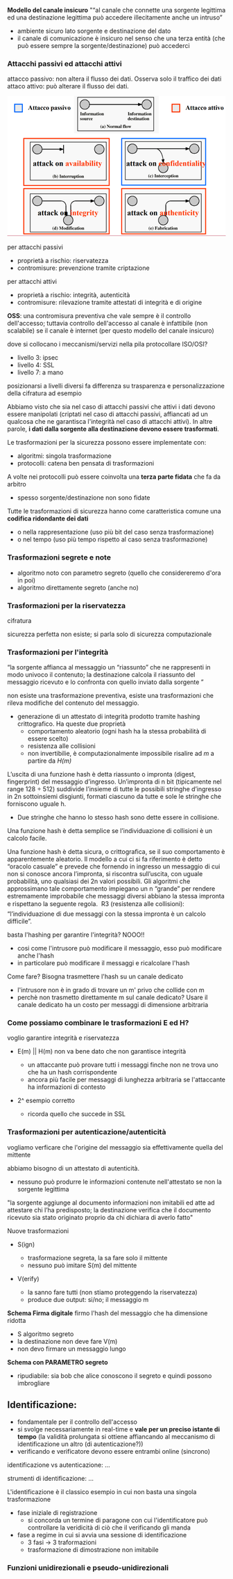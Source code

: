 **Modello del canale insicuro**
"“al canale che connette una sorgente legittima ed una destinazione legittima può accedere illecitamente anche un intruso”
- ambiente sicuro lato sorgente e destinazione del dato
- il canale di comunicazione è insicuro nel senso che una terza entità (che può essere sempre la sorgente/destinazione) può accederci 

### Attacchi passivi ed attacchi attivi
attacco passivo: non altera il flusso dei dati. Osserva solo il traffico dei dati
attaco attivo: può alterare il flusso dei dati.

![alt text](immagini/attacchi_passivi_attivi.png)

per attacchi passivi  
- proprietà a rischio: riservatezza
- contromisure: prevenzione tramite criptazione

per attacchi attivi     
- proprietà a rischio: integrità, autenticità
- contromisure: rilevazione tramite attestati di integrità e di origine

**OSS**: una contromisura preventiva che vale sempre è il controllo dell'accesso; tuttavia controllo dell'accesso al canale è infattibile (non scalabile) se il canale è internet (per questo modello del canale insicuro)


dove si collocano i meccanismi/servizi nella pila protocollare ISO/OSI?
- livello 3: ipsec
- livello 4: SSL
- livello 7: a mano

posizionarsi a livelli diversi fa differenza su trasparenza e personalizzazione della cifratura ad esempio

















Abbiamo visto che sia nel caso di attacchi passivi che attivi i dati devono essere manipolati (criptati nel caso di attacchi passivi, affiancati ad un qualcosa che ne garantisca l'integrità nel caso di attacchi attivi). In altre parole, **i dati dalla sorgente alla destinazione devono essere trasformati**.

Le trasformazioni per la sicurezza possono essere implementate con:
- algoritmi: singola trasformazione
- protocolli: catena ben pensata di trasformazioni

A volte nei protocolli può essere coinvolta una **terza parte fidata** che fa da arbitro
- spesso sorgente/destinazione non sono fidate

Tutte le trasformazioni di sicurezza hanno come caratteristica comune una **codifica ridondante dei dati**
- o nella rappresentazione (uso più bit del caso senza trasformazione)
- o nel tempo (uso più tempo rispetto al caso senza trasformazione)


### Trasformazioni segrete e note
- algoritmo noto con parametro segreto (quello che considereremo d'ora in poi)
- algoritmo direttamente segreto (anche no)

### Trasformazioni per la riservatezza
cifratura

sicurezza perfetta non esiste; si parla solo di sicurezza computazionale


### Trasformazioni per l'integrità
“la sorgente affianca al messaggio un “riassunto” che ne rappresenti in modo univoco il contenuto; la destinazione calcola il riassunto del messaggio ricevuto e lo confronta con quello inviato dalla sorgente ”

non esiste una trasformazione preventiva, esiste una trasformazioni che rileva modifiche del contenuto del messaggio.
- generazione di un attestato di integrità prodotto tramite hashing crittografico. Ha queste due proprietà
    - comportamento aleatorio (ogni hash ha la stessa probabilità di essere scelto)
    - resistenza alle collisioni
    - non invertibilie, è computazionalmente impossibile risalire ad *m* a partire da *H(m)*

L’uscita di una funzione hash è detta
riassunto o impronta (digest, fingerprint) del
messaggio d’ingresso. Un’impronta di n bit
(tipicamente nel range 128 ÷ 512) suddivide
l’insieme di tutte le possibili stringhe d’ingresso
in 2n
 sottoinsiemi disgiunti, formati ciascuno da
tutte e sole le stringhe che forniscono uguale h. 
- Due stringhe che hanno lo stesso hash
sono dette essere in collisione.

Una funzione hash è detta semplice se
l’individuazione di collisioni è un calcolo facile.

Una funzione hash è detta sicura, o crittografica, se il suo comportamento è apparentemente aleatorio.
Il modello a cui ci si fa riferimento è detto “oracolo casuale” e prevede che fornendo in ingresso un
messaggio di cui non si conosce ancora l’impronta, si riscontra sull’uscita, con uguale probabilità, uno qualsiasi
dei 2n
 valori possibili. Gli algoritmi che approssimano tale comportamento impiegano un n “grande” per rendere
estremamente improbabile che messaggi diversi abbiano la stessa impronta e rispettano la seguente regola.
 R3 (resistenza alle collisioni): “l’individuazione di due messaggi con la stessa impronta è un calcolo difficile”. 




basta l'hashing per garantire l'integrità? NOOO!!
- cosi come l'intrusore può modificare il messaggio, esso può modificare anche l'hash
- in particolare può modificare il messaggi e ricalcolare l'hash

Come fare? Bisogna trasmettere l'hash su un canale dedicato
- l'intrusore non è in grado di trovare un m' privo che collide con m
- perchè non trasmetto direttamente m sul canale dedicato? Usare il canale dedicato ha un costo per messaggi di dimensione arbitraria


### Come possiamo combinare le trasformazioni E ed H?
voglio garantire integrità e riservatezza

- E(m) || H(m) non va bene dato che non garantisce integrità
    - un attaccante può provare tutti i messaggi finche non ne trova uno che ha un hash corrispondente
    - ancora più facile per messaggi di lunghezza arbitraria se l'attaccante ha informazioni di contesto

- 2^ esempio corretto
    - ricorda quello che succede in SSL





### Trasformazioni per autenticazione/autenticità
vogliamo verficare che l'origine del messaggio sia effettivamente quella del mittente

abbiamo bisogno di un attestato di autenticità. 
- nessuno può produrre le informazioni contenute nell'attestato se non la sorgente legittima

"la sorgente aggiunge al documento informazioni non imitabili ed atte ad attestare chi l’ha predisposto; la destinazione verifica che il documento ricevuto sia stato originato proprio da chi dichiara di averlo fatto"

Nuove trasformazioni
- S(ign)
    - trasformazione segreta, la sa fare solo il mittente
    - nessuno può imitare S(m) del mittente
    
- V(erify)
    - la sanno fare tutti (non stiamo proteggendo la riservatezza)
    - produce due output: si/no; il messaggio m

**Schema Firma digitale**
firmo l'hash del messaggio che ha dimensione ridotta
- S algoritmo segreto
- la destinazione non deve fare V(m)
- non devo firmare un messaggio lungo

**Schema con PARAMETRO segreto**
- ripudiabile: sia bob che alice conoscono il segreto e quindi possono imbrogliare 








## Identificazione:
- fondamentale per il controllo dell'accesso
- si svolge necessariamente in real-time e **vale per un preciso istante di tempo** (la validità prolungata si ottiene affiancando al meccanismo di identificazione un altro (di autenticazione?))
- verificando e verificatore devono essere entrambi online (sincrono)

identificazione vs autenticazione:
...

strumenti di identificazione:
...

L'identificazione è il classico esempio in cui non basta una singola trasformazione
- fase iniziale di registrazione
    - si concorda un termine di paragone con cui l'identificatore può controllare la veridicità di ciò che il verificando gli manda
- fase a regime in cui si avvia una sessione di identificazione
    - 3 fasi -> 3 traformazioni
    - trasformazione di dimostrazione non imitabile 







### Funzioni unidirezionali e pseudo-unidirezionali
